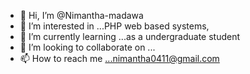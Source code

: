 - 👋 Hi, I’m @Nimantha-madawa
- 👀 I’m interested in ...PHP web based systems,
- 🌱 I’m currently learning ...as a undergraduate student
- 💞️ I’m looking to collaborate on ...
- 📫 How to reach me ...nimantha0411@gmail.com


<!---
Nimantha-madawa/Nimantha-madawa is a ✨ special ✨ repository because its `README.md` (this file) appears on your GitHub profile.
You can click the Preview link to take a look at your changes.
--->
